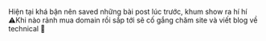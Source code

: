 Hiện tại khá bận nên saved những bài post lúc trước, khum show ra hí hí ⚠️Khi nào rảnh mua domain rồi sắp tới sẽ cố gắng chăm site và viết blog về technical 🤣
